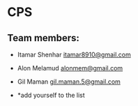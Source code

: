 # CPS

## Team members:

- Itamar Shenhar itamar8910@gmail.com

- Alon Melamud alonmem@gmail.com

- Gil Maman gil.maman.5@gmail.com

- *add yourself to the list

